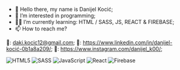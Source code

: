 - 👋 Hello there, my name is Danijel Kocić;
- 👀 I’m interested in programming;
- 👨‍💻 I’m currently learning: HTML / SASS, JS, REACT & FIREBASE;
- 📫 How to reach me?

📧: daki.kocic12@gmail.com; 
🔗: https://www.linkedin.com/in/danijel-kocić-0b1a8a209/;
🔗: https://www.instagram.com/danijel_k00/;


![HTML5](https://img.shields.io/badge/html5-%23E34F26.svg?style=for-the-badge&logo=html5&logoColor=white)
![SASS](https://img.shields.io/badge/SASS-hotpink.svg?style=for-the-badge&logo=SASS&logoColor=white)
![JavaScript](https://img.shields.io/badge/javascript-%23323330.svg?style=for-the-badge&logo=javascript&logoColor=%23F7DF1E)
![React](https://img.shields.io/badge/react-%2320232a.svg?style=for-the-badge&logo=react&logoColor=%2361DAFB)
![Firebase](https://img.shields.io/badge/firebase-%23039BE5.svg?style=for-the-badge&logo=firebase)



